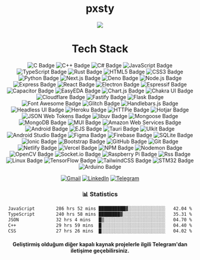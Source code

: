 
<div align="center">
  <h1>pxsty</h1>

<img src="https://komarev.com/ghpvc/?username=pxsty0&style=for-the-badge">

 
  <!--
  <img src="https://github-readme-stats.vercel.app/api?username=pxsty0&show_icons=true&hide=&count_private=true&title_color=0891b2&text_color=ffffff&icon_color=0891b2&bg_color=1c1917&hide_border=true&show_icons=true" height="200"> 

  <img src="https://github-readme-stats.vercel.app/api?username=pxsty0&show_icons=true&theme=dracula&hide_border=true" width="%100" height="150px" alt="stats" />
<img src="https://github-readme-stats.vercel.app/api/top-langs/?username=pxsty0&layout=compact&theme=dracula&hide_border=true" width="%100" height="150px" alt="stats" /> 
-->



# Tech Stack
![C Badge](https://img.shields.io/badge/c-%2300599C.svg?style=for-the-badge&logo=c&logoColor=white)
![C++ Badge](https://img.shields.io/badge/C%2B%2B-00599C?logo=cplusplus&logoColor=fff&style=for-the-badge)
![C# Badge](https://img.shields.io/badge/c%23-%23239120.svg?style=for-the-badge&logo=c-sharp&logoColor=white)
![JavaScript Badge](https://img.shields.io/badge/JavaScript-F7DF1E?logo=javascript&logoColor=000&style=for-the-badge)
![TypeScript Badge](https://img.shields.io/badge/TypeScript-3178C6?logo=typescript&logoColor=fff&style=for-the-badge)
![Rust Badge](https://img.shields.io/badge/rust-%23000000.svg?style=for-the-badge&logo=rust&logoColor=white)
![HTML5 Badge](https://img.shields.io/badge/HTML5-E34F26?logo=html5&logoColor=fff&style=for-the-badge)
![CSS3 Badge](https://img.shields.io/badge/css3-%231572B6.svg?style=for-the-badge&logo=css3&logoColor=white)
![Python Badge](https://img.shields.io/badge/python-3670A0?style=for-the-badge&logo=python&logoColor=ffdd54)
![Next.js Badge](https://img.shields.io/badge/Next.js-000?logo=nextdotjs&logoColor=fff&style=for-the-badge)
![Deno Badge](https://img.shields.io/badge/Deno-000?logo=deno&logoColor=fff&style=for-the-badge)
![Node.js Badge](https://img.shields.io/badge/Node.js-5FA04E?logo=nodedotjs&logoColor=fff&style=for-the-badge)
![Express Badge](https://img.shields.io/badge/Express-000?logo=express&logoColor=fff&style=for-the-badge)
![React Badge](https://img.shields.io/badge/React-61DAFB?logo=react&logoColor=000&style=for-the-badge)
![Electron Badge](https://img.shields.io/badge/Electron-47848F?logo=electron&logoColor=fff&style=for-the-badge)
![Espressif Badge](https://img.shields.io/badge/Espressif-E7352C?logo=espressif&logoColor=fff&style=for-the-badge)
![Capacitor Badge](https://img.shields.io/badge/Capacitor-119EFF?logo=capacitor&logoColor=fff&style=for-the-badge)
![EasyEDA Badge](https://img.shields.io/badge/EasyEDA-1765F6?logo=easyeda&logoColor=fff&style=for-the-badge)
![Chart.js Badge](https://img.shields.io/badge/Chart.js-FF6384?logo=chartdotjs&logoColor=fff&style=for-the-badge)
![Chakra UI Badge](https://img.shields.io/badge/Chakra%20UI-319795?logo=chakraui&logoColor=fff&style=for-the-badge)
![Cloudflare Badge](https://img.shields.io/badge/Cloudflare-F38020?logo=cloudflare&logoColor=fff&style=for-the-badge)
![Fastify Badge](https://img.shields.io/badge/Fastify-000?logo=fastify&logoColor=fff&style=for-the-badge)
![Flask Badge](https://img.shields.io/badge/Flask-000?logo=flask&logoColor=fff&style=for-the-badge)
![Font Awesome Badge](https://img.shields.io/badge/Font%20Awesome-538DD7?logo=fontawesome&logoColor=fff&style=for-the-badge)
![Glitch Badge](https://img.shields.io/badge/Glitch-33F?logo=glitch&logoColor=fff&style=for-the-badge)
![Handlebars.js Badge](https://img.shields.io/badge/Handlebars.js-000?logo=handlebarsdotjs&logoColor=fff&style=for-the-badge)
![Headless UI Badge](https://img.shields.io/badge/Headless%20UI-66E3FF?logo=headlessui&logoColor=000&style=for-the-badge)
![Heroku Badge](https://img.shields.io/badge/Heroku-430098?logo=heroku&logoColor=fff&style=for-the-badge)
![HTTPie Badge](https://img.shields.io/badge/HTTPie-73DC8C?logo=httpie&logoColor=000&style=for-the-badge)
![Hotjar Badge](https://img.shields.io/badge/Hotjar-FF3C00?logo=hotjar&logoColor=fff&style=for-the-badge)
![JSON Web Tokens Badge](https://img.shields.io/badge/JSON%20Web%20Tokens-000?logo=jsonwebtokens&logoColor=fff&style=for-the-badge)
![libuv Badge](https://img.shields.io/badge/libuv-403C3D?logo=libuv&logoColor=fff&style=for-the-badge)
![Mongoose Badge](https://img.shields.io/badge/Mongoose-800?logo=mongoose&logoColor=fff&style=for-the-badge)
![MongoDB Badge](https://img.shields.io/badge/MongoDB-47A248?logo=mongodb&logoColor=fff&style=for-the-badge)
![MUI Badge](https://img.shields.io/badge/MUI-007FFF?logo=mui&logoColor=fff&style=for-the-badge)
![Amazon Web Services Badge](https://img.shields.io/badge/Amazon%20Web%20Services-232F3E?logo=amazonwebservices&logoColor=fff&style=for-the-badge)
![Android Badge](https://img.shields.io/badge/Android-34A853?logo=android&logoColor=fff&style=for-the-badge)
![EJS Badge](https://img.shields.io/badge/EJS-B4CA65?logo=ejs&logoColor=fff&style=for-the-badge)
![Tauri Badge](https://img.shields.io/badge/Tauri-24C8D8?logo=tauri&logoColor=fff&style=for-the-badge)
![UIkit Badge](https://img.shields.io/badge/UIkit-2396F3?logo=uikit&logoColor=fff&style=for-the-badge)
![Android Studio Badge](https://img.shields.io/badge/Android%20Studio-3DDC84.svg?style=for-the-badge&logo=android-studio&logoColor=white)
![Figma Badge](https://img.shields.io/badge/figma-%23F24E1E.svg?style=for-the-badge&logo=figma&logoColor=white)
![Firebase Badge](https://img.shields.io/badge/firebase-%23039BE5.svg?style=for-the-badge&logo=firebase)
![SQLite Badge](https://img.shields.io/badge/sqlite-%2307405e.svg?style=for-the-badge&logo=sqlite&logoColor=white)
![Ionic Badge](https://img.shields.io/badge/Ionic-%233880FF.svg?style=for-the-badge&logo=Ionic&logoColor=white)
![Bootstrap Badge](https://img.shields.io/badge/bootstrap-%23563D7C.svg?style=for-the-badge&logo=bootstrap&logoColor=white)
![GitHub Badge](https://img.shields.io/badge/github-%23121011.svg?style=for-the-badge&logo=github&logoColor=white)
![Git Badge](https://img.shields.io/badge/git-%23F05033.svg?style=for-the-badge&logo=git&logoColor=white)
![Netlify Badge](https://img.shields.io/badge/netlify-%23000000.svg?style=for-the-badge&logo=netlify&logoColor=%2300C7B7)
![Vercel Badge](https://img.shields.io/badge/vercel-%23000000.svg?style=for-the-badge&logo=vercel&logoColor=white)
![NPM Badge](https://img.shields.io/badge/NPM-%23CB3837.svg?style=for-the-badge&logo=npm&logoColor=white)
![Nodemon Badge](https://img.shields.io/badge/NODEMON-%23323330.svg?style=for-the-badge&logo=nodemon&logoColor=%BBDEAD)
![OpenCV Badge](https://img.shields.io/badge/opencv-%23white.svg?style=for-the-badge&logo=opencv&logoColor=white)
![Socket.io Badge](https://img.shields.io/badge/Socket.io-010101?logo=socketdotio&logoColor=fff&style=for-the-badge)
![Raspberry Pi Badge](https://img.shields.io/badge/-RaspberryPi-C51A4A?style=for-the-badge&logo=Raspberry-Pi)
![Rss Badge](https://img.shields.io/badge/rss-F88900?style=for-the-badge&logo=rss&logoColor=white)
![Linux Badge](https://img.shields.io/badge/Linux-FCC624?style=for-the-badge&logo=linux&logoColor=black)
![TensorFlow Badge](https://img.shields.io/badge/TensorFlow-%23FF6F00.svg?style=for-the-badge&logo=TensorFlow&logoColor=white)
![TailwindCSS Badge](https://img.shields.io/badge/tailwindcss-%2338B2AC.svg?style=for-the-badge&logo=tailwind-css&logoColor=white)
![STM32 Badge](https://img.shields.io/badge/-STM32-03234B?style=for-the-badge&logo=STMicroelectronics&logoColor=white)
![Arduino Badge](https://img.shields.io/badge/-Arduino-00979D?style=for-the-badge&logo=Arduino&logoColor=white)
<!--
# GitHub Stats
<table align="center" border="0" cellpadding="0" cellspacing="0">
  <thead>
    <tr>
      <td>
        <img
          src="https://github-readme-stats.vercel.app/api?username=pxsty0&show_icons=true&locale=en&theme=tokyonight&count_private=true"
          alt="GitHub Stats"
        />
      </td>
      <td>
        <img
          src="https://streak-stats.demolab.com/?user=pxsty0&theme=tokyonight&count_private=true"
          alt="GitHub Stats"
        />
      </td>
    </tr>
  </thead>
</table> -->

[![Gmail](https://img.shields.io/badge/Gmail-D14836?style=for-the-badge&logo=gmail&logoColor=white)](mailto:pxsty@pxserv.net) [![LinkedIn](https://img.shields.io/badge/linkedin-%230077B5.svg?style=for-the-badge&logo=linkedin&logoColor=white)](https://www.linkedin.com/in/mustafakok0/) [![Telegram](https://img.shields.io/badge/Telegram-2CA5E0?style=for-the-badge&logo=telegram&logoColor=white)](https://t.me/pxsty)

### 📊 Statistics

<!--START_SECTION:waka-->

```txt
JavaScript        286 hrs 52 mins ██████████▓░░░░░░░░░░░░░░   42.04 %
TypeScript        240 hrs 58 mins ████████▓░░░░░░░░░░░░░░░░   35.31 %
JSON              32 hrs 4 mins   █▒░░░░░░░░░░░░░░░░░░░░░░░   04.70 %
C++               29 hrs 59 mins  █░░░░░░░░░░░░░░░░░░░░░░░░   04.40 %
CSS               27 hrs 26 mins  █░░░░░░░░░░░░░░░░░░░░░░░░   04.02 %
```

<!--END_SECTION:waka-->

   <h4>Geliştirmiş olduğum diğer kapalı kaynak projelerle ilgili Telegram'dan iletişime geçebilirsiniz.</h4>
</div>
